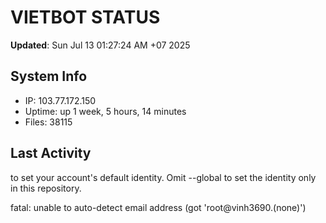 # VIETBOT STATUS
**Updated**: Sun Jul 13 01:27:24 AM +07 2025

## System Info
- IP: 103.77.172.150
- Uptime: up 1 week, 5 hours, 14 minutes
- Files: 38115

## Last Activity

to set your account's default identity.
Omit --global to set the identity only in this repository.

fatal: unable to auto-detect email address (got 'root@vinh3690.(none)')
